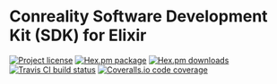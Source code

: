 Conreality Software Development Kit (SDK) for Elixir
====================================================

[![Project license](https://img.shields.io/badge/license-Public+Domain-blue.svg)](https://unlicense.org)
[![Hex.pm package](https://img.shields.io/hexpm/v/conreality.svg)](https://hex.pm/packages/conreality)
[![Hex.pm downloads](https://img.shields.io/hexpm/dt/conreality.svg)](https://hex.pm/packages/conreality)
[![Travis CI build status](https://img.shields.io/travis/conreality/conreality.ex/master.svg)](https://travis-ci.org/conreality/conreality.ex)
[![Coveralls.io code coverage](https://img.shields.io/coveralls/conreality/conreality.ex/master.svg)](https://coveralls.io/github/conreality/conreality.ex)

